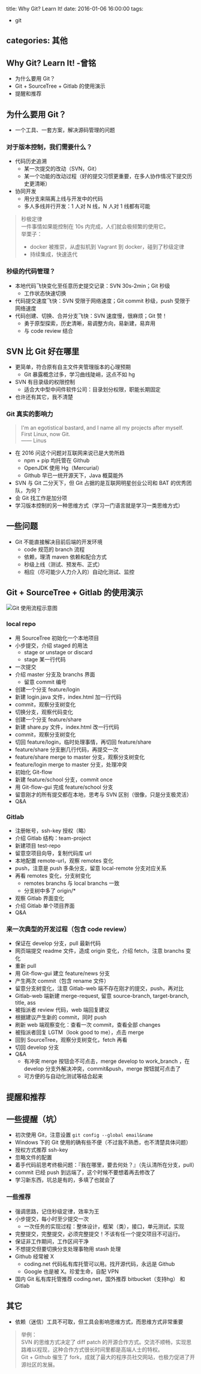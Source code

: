 title: Why Git? Learn It!
date: 2016-01-06 16:00:00
tags:
- git

categories: 其他
---

## Why Git? Learn It! -曾铭

- 为什么要用 Git？
- Git + SourceTree + Gitlab 的使用演示
- 提醒和推荐

## 为什么要用 Git？

- 一个工具、一套方案，解决源码管理的问题

### 对于版本控制，我们需要什么？

- 代码历史追溯
	- 某一次提交的改动（SVN，Git）
	- 某一个功能的改动过程（好的提交习惯更重要，在多人协作情况下提交历史更清晰）
- 协同开发
	- 用分支来隔离上线与开发中的代码
	- 多人多线并行开发：1 人对 N 线，N 人对 1 线都有可能

> 秒极定律  
> 一件事情如果能控制在 10s 内完成，人们就会极频繁的使用它。  
> 举栗子：
>  - docker 被推崇，从虚拟机到 Vagrant 到 docker，碰到了秒级定律
>  - 持续集成，快速迭代

### 秒级的代码管理？

- 本地代码飞快变化至任意历史提交记录：SVN 30s-2min；Git 秒级
	- 工作状态快速切换
- 代码提交速度飞快：SVN 受限于网络速度；Git commit 秒级，push 受限于网络速度
- 代码创建、切换、合并分支飞快：SVN 速度慢，很麻烦；Git 赞！
	- 勇于原型探索，历史清晰，易调整方向，易新建，易弃用
	- 与 code review 结合

## SVN 比 Git 好在哪里

- 更简单，符合原有自主文件夹管理版本的心理预期
	- Git 暴露概念过多，学习曲线陡峭，这点不如 hg
- SVN 有目录级的权限控制
	- 适合大中型中间件软件公司：目录划分权限，职能长期固定
- 也许还有其它，我不清楚

### Git 真实的影响力

> I'm an egotistical bastard, and I name all my projects after myself. First Linux, now Git.  
> —— Linus

- 在 2016 问这个问题对互联网来说已是大势所趋
	- npm + pip 均托管在 Github
	- OpenJDK 使用 Hg（Mercurial）
	- Github 早已一统开源天下，Java 概莫能外
- SVN 与 Git 二分天下，但 Git 占据的是互联网明星创业公司和 BAT 的优秀团队，为何？
- 会 Git 找工作是加分项
- 学习版本控制的另一种思维方式（学习一门语言就是学习一类思维方式）

## 一些问题
- Git 不能直接解决目前后端的开发环境
	- code 规范的 branch 流程
	- 依赖，理清 maven 依赖和配合方式
	- 秒级上线（测试、预发布、正式）
	- 相应（尽可能少人力介入的）自动化测试、监控

## Git + SourceTree + Gitlab 的使用演示

![Git 使用流程示意图](http://7j1xgb.com5.z0.glb.clouddn.com/FullSizeRender.jpg)

### local repo

- 用 SourceTree 初始化一个本地项目
- 小步提交，介绍 staged 的用法
	- stage or unstage or discard
	- stage 某一行代码
- 一次提交
- 介绍 master 分支及 branchs 界面
	- 留意 commit 编号
- 创建一个分支 feature/login
- 新建 login.java 文件，index.html 加一行代码
- commit，观察分支树变化
- 切换分支，观察代码变化
- 创建一个分支 feature/share
- 新建 share.py 文件，index.html 改一行代码
- commit，观察分支树变化
- 切回 feature/login，临时处理事情，再切回 feature/share
- feature/share 分支删几行代码，再提交一次
- feature/share merge to master 分支，观察分支树变化
- feature/login merge to master 分支，处理冲突
- 初始化 Git-flow
- 新建 feature/school 分支，commit once
- 用 Git-flow-gui 完成 feature/school 分支
- 留意刚才的所有提交都在本地，思考与 SVN 区别（很像，只是分支极灵活）
- Q&A

### Gitlab

- 注册帐号，ssh-key 授权（略）
- 介绍 Gitlab 结构：team-project
- 新建项目 test-repo
- 留意空项目向导，复制代码库 url
- 本地配置 remote-url，观察 remotes 变化
- push，注意是 push 多条分支，留意 local-remote 分支对应关系
- 再看 remotes 变化，分支树变化
	- remotes branchs 与 local branchs 一致
	- 分支树中多了 origin/*
- 观察 Gitlab 界面变化
- 介绍 Gitlab 单个项目界面
- Q&A

### 来一次典型的开发过程（包含 code review）

- 保证在 develop 分支，pull 最新代码
- 网页端提交 readme 文件，造成 origin 变化，介绍 fetch，注意 branchs 变化
- 重新 pull
- 用 Git-flow-gui 建立 feature/news 分支
- 产生两次 commit（包含 rename 文件）
- 留意分支树变化，注意 Gitlab-web 端不存在刚才的提交，push，再对比
- Gitlab-web 端新建 merge-request, 留意 source-branch, target-branch, title, ass
- 被指派者 review 代码，web 端回复建议
- 根据建议产生新的 commit，同时 push
- 刷新 web 端观察变化：查看一次 commit，查看全部 changes
- 被指派者回复 LGTM（look good to me），点击 merge
- 回到 SourceTree，观察分支树变化，fetch 再看
- 切回 develop 分支
- Q&A
	- 有冲突 merge 按钮会不可点击，merge develop to work_branch ，在 develop 分支外解决冲突，commit&push，merge 按钮就可点击了
	- 可方便的与自动化测试等结合起来

## 提醒和推荐

## 一些提醒（坑）
- 初次使用 Git，注意设置 `git config --global email&name`
- Windows 下的 Git 使用的确有些不便（不过我不熟悉，也不清楚具体问题）
- 授权方式推荐 ssh-key
- 忽略文件的配置
- 着手代码前思考终极问题：『我在哪里，要去何处？』（先认清所在分支，pull）
- commit 已经 push 到远端了，这个时候不要想着再去修改了
- 学习新东西，坑总是有的，多填了也就会了

### 一些推荐

- 强调思路，记住秒级定律，效率为王
- 小步提交，每小时至少提交一次
	- 一次任务的实现过程：整体设计，框架（类），接口，单元测试，实现
- 完整提交，完整提交，必须完整提交！不该有任一个提交项目不可运行。
- 保证非工作期间，工作区间干净
- 不想提交但要切换分支处理事物用 stash 处理
- Github 经常被 X
	- coding.net 代码私有库托管可以用。找开源代码，永远是 Github
	- Google 也是被 X。珍爱生命，自配 VPN
- 国内 Git 私有库托管推荐 coding.net，国外推荐 bitbucket（支持hg） 和 Gitlab

## 其它
- 依赖（迷信）工具不可取，但工具会影响思维方式，而思维方式非常重要

> 举例：  
> SVN 的思维方式决定了 diff patch 的开源合作方式。交流不顺畅，实现思路难以程现，这种合作方式很长时间里都是高端人士的特权。  
> Git + Github 催生了 fork，成就了最大的程序员社交网站，也极力促进了开源社区的发展。
